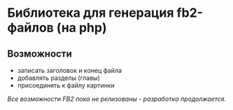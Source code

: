 Библиотека для генерация fb2-файлов (на php)
================

## Возможности

* записать заголовок и конец файла
* добавлять разделы (главы)
* присоединять к файлу картинки

*Все возможности FB2 пока не релизованы - разработка продолжается.*